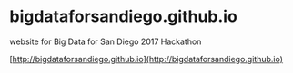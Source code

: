 # bigdataforsandiego.github.io
website for Big Data for San Diego 2017 Hackathon

[http://bigdataforsandiego.github.io](http://bigdataforsandiego.github.io)

